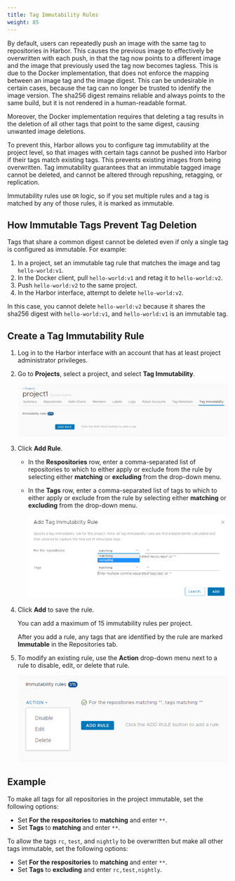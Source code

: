 ```yaml
---
title: Tag Immutability Rules
weight: 85
---
```


By default, users can repeatedly push an image with the same tag to repositories in Harbor. This causes the previous image to effectively be overwritten with each push, in that the tag now points to a different image and the image that previously used the tag now becomes tagless. This is due to the Docker implementation, that does not enforce the mapping between an image tag and the image digest. This can be undesirable in certain cases, because the tag can no longer be trusted to identify the image version. The sha256 digest remains reliable and always points to the same build, but it is not rendered in a human-readable format.

Moreover, the Docker implementation requires that deleting a tag results in the deletion of all other tags that point to the same digest, causing unwanted image deletions.

To prevent this, Harbor allows you to configure tag immutability at the project level, so that images with certain tags cannot be pushed into Harbor if their tags match existing tags. This prevents existing images from being overwritten. Tag immutability guarantees that an immutable tagged image cannot be deleted, and cannot be altered through repushing, retagging, or replication.

Immutability rules use `OR` logic, so if you set multiple rules and a tag is matched by any of those rules, it is marked as immutable.

## How Immutable Tags Prevent Tag Deletion

Tags that share a common digest cannot be deleted even if only a single tag is configured as immutable. For example:

1. In a project, set an immutable tag rule that matches the image and tag `hello-world:v1`.
1. In the Docker client, pull `hello-world:v1` and retag it to `hello-world:v2`.
1. Push `hello-world:v2` to the same project.
1. In the Harbor interface, attempt to delete `hello-world:v2`.

In this case, you cannot delete `hello-world:v2` because it shares the sha256 digest with `hello-world:v1`, and `hello-world:v1` is an immutable tag.

## Create a Tag Immutability Rule

1. Log in to the Harbor interface with an account that has at least project administrator privileges.
1. Go to **Projects**, select a project, and select **Tag Immutability**.

   ![Add an immutability rule](../../img/tag-immutability.png)

1. Click **Add Rule**.

   - In the **Respositories** row, enter a comma-separated list of repositories to which to either apply or exclude from the rule by selecting either **matching** or **excluding** from the drop-down menu.
   - In the **Tags** row, enter a comma-separated list of tags to which to either apply or exclude from the rule by selecting either **matching** or **excluding** from the drop-down menu.

     ![Add an immutability rule](../../img/add-immutability-rule.png)

1. Click **Add** to save the rule.

   You can add a maximum of 15 immutability rules per project.

   After you add a rule, any tags that are identified by the rule are marked **Immutable** in the Repositories tab.

1. To modify an existing rule, use the **Action** drop-down menu next to a rule to disable, edit, or delete that rule.

   ![Immutability rules](../../img/edit-tag-immutability.png)

## Example

To make all tags for all repositories in the project immutable, set the following options:

- Set **For the respositories** to **matching** and enter `**`.
- Set **Tags** to **matching** and enter `**`.

To allow the tags `rc`, `test`, and `nightly` to be overwritten but make all other tags immutable, set the following options:

- Set **For the respositories** to **matching** and enter `**`.
- Set **Tags** to **excluding** and enter `rc,test,nightly`.
